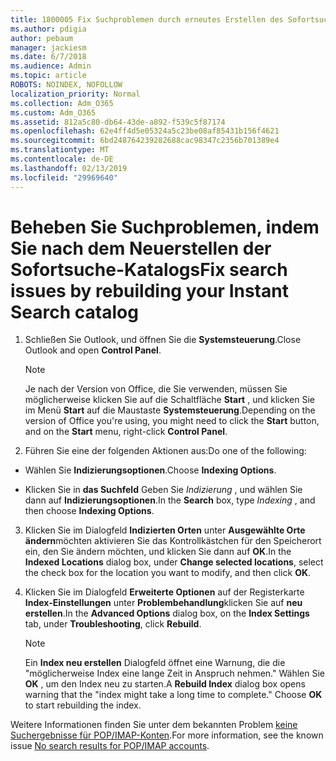 ```yaml
---
title: 1800005 Fix Suchproblemen durch erneutes Erstellen des Sofortsuche-Katalogs
ms.author: pdigia
author: pebaum
manager: jackiesm
ms.date: 6/7/2018
ms.audience: Admin
ms.topic: article
ROBOTS: NOINDEX, NOFOLLOW
localization_priority: Normal
ms.collection: Adm_O365
ms.custom: Adm_O365
ms.assetid: 812a5c80-db64-43de-a892-f539c5f87174
ms.openlocfilehash: 62e4ff4d5e05324a5c23be08af85431b156f4621
ms.sourcegitcommit: 6bd248764239282688cac98347c2356b701389e4
ms.translationtype: MT
ms.contentlocale: de-DE
ms.lasthandoff: 02/13/2019
ms.locfileid: "29969640"
---
```

# <a name="fix-search-issues-by-rebuilding-your-instant-search-catalog"></a><span data-ttu-id="28fd9-102">Beheben Sie Suchproblemen, indem Sie nach dem Neuerstellen der Sofortsuche-Katalogs</span><span class="sxs-lookup"><span data-stu-id="28fd9-102">Fix search issues by rebuilding your Instant Search catalog</span></span>

1. <span data-ttu-id="28fd9-103">Schließen Sie Outlook, und öffnen Sie die **Systemsteuerung**.</span><span class="sxs-lookup"><span data-stu-id="28fd9-103">Close Outlook and open **Control Panel**.</span></span>
    
    > [!NOTE]
    > <span data-ttu-id="28fd9-104">Je nach der Version von Office, die Sie verwenden, müssen Sie möglicherweise klicken Sie auf die Schaltfläche **Start** , und klicken Sie im Menü **Start** auf die Maustaste **Systemsteuerung**.</span><span class="sxs-lookup"><span data-stu-id="28fd9-104">Depending on the version of Office you're using, you might need to click the **Start** button, and on the **Start** menu, right-click **Control Panel**.</span></span> 
  
2. <span data-ttu-id="28fd9-105">Führen Sie eine der folgenden Aktionen aus:</span><span class="sxs-lookup"><span data-stu-id="28fd9-105">Do one of the following:</span></span>
    
  - <span data-ttu-id="28fd9-106">Wählen Sie **Indizierungsoptionen**.</span><span class="sxs-lookup"><span data-stu-id="28fd9-106">Choose **Indexing Options**.</span></span>
    
  - <span data-ttu-id="28fd9-107">Klicken Sie in **das Suchfeld** Geben Sie *Indizierung* , und wählen Sie dann auf **Indizierungsoptionen**.</span><span class="sxs-lookup"><span data-stu-id="28fd9-107">In the **Search** box, type  *Indexing*  , and then choose **Indexing Options**.</span></span>
    
3. <span data-ttu-id="28fd9-108">Klicken Sie im Dialogfeld **Indizierten Orten** unter **Ausgewählte Orte ändern**möchten aktivieren Sie das Kontrollkästchen für den Speicherort ein, den Sie ändern möchten, und klicken Sie dann auf **OK**.</span><span class="sxs-lookup"><span data-stu-id="28fd9-108">In the **Indexed Locations** dialog box, under **Change selected locations**, select the check box for the location you want to modify, and then click **OK**.</span></span>
    
4. <span data-ttu-id="28fd9-109">Klicken Sie im Dialogfeld **Erweiterte Optionen** auf der Registerkarte **Index-Einstellungen** unter **Problembehandlung**klicken Sie auf **neu erstellen**.</span><span class="sxs-lookup"><span data-stu-id="28fd9-109">In the **Advanced Options** dialog box, on the **Index Settings** tab, under **Troubleshooting**, click **Rebuild**.</span></span>
    
    > [!NOTE]
    > <span data-ttu-id="28fd9-p101">Ein **Index neu erstellen** Dialogfeld öffnet eine Warnung, die die "möglicherweise Index eine lange Zeit in Anspruch nehmen." Wählen Sie **OK** , um den Index neu zu starten.</span><span class="sxs-lookup"><span data-stu-id="28fd9-p101">A **Rebuild Index** dialog box opens warning that the "index might take a long time to complete." Choose **OK** to start rebuilding the index.</span></span> 
  
<span data-ttu-id="28fd9-112">Weitere Informationen finden Sie unter dem bekannten Problem [keine Suchergebnisse für POP/IMAP-Konten](https://support.office.com/article/51c9d2c7-a3db-4358-afdf-50d3a9e57039.aspx).</span><span class="sxs-lookup"><span data-stu-id="28fd9-112">For more information, see the known issue [No search results for POP/IMAP accounts](https://support.office.com/article/51c9d2c7-a3db-4358-afdf-50d3a9e57039.aspx).</span></span>
  

